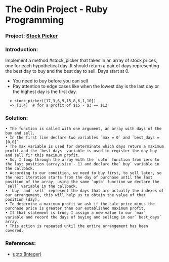 # **The Odin Project - Ruby Programming**

### **Project: [Stock Picker](stock_picker.rb)**

### **Introduction:**

Implement a method #stock_picker that takes in an array of stock prices, one for each hypothetical day. It should return a pair of days representing the best day to buy and the best day to sell. Days start at 0.
- You need to buy before you can sell
- Pay attention to edge cases like when the lowest day is the last day or the highest day is the first day.

```irb
  > stock_picker([17,3,6,9,15,8,6,1,10])
  => [1,4]  # for a profit of $15 - $3 == $12
```

### **Solution:**

    • The function is called with one argument, an array with days of the buy and sell.
    • In the first line declare two variables `max = 0` and `best_days = [0,0]`.
    • The max variable is used for determinate which days return a maximum profit and the `best_days` variable is used to register the day buy and sell fir this maximum profit.
    • So, I loop through the array with the `upto` function from zero to the last position (array.size - 1) and declare the` buy` variable in the callback.
    • According to our condition, we need to buy first, to sell later, so the next iteration starts from the day of purchase until the last position of the array, using the same `upto` function we declare the `sell` variable in the callback.
    • `buy` and` sell` represent the days that are actually the indexes of our arrangement, this will help us to obtain the value of that position (day).
    • To determine a maximum profit we ask if the sale price minus the purchase price is greater than our established maximum profit.
    • If that statement is true, I assign a new value to our `max` variable and record the days of buying and selling in our` best_days` array.
    • This action is repeated until the entire arrangement has been covered.


### **References:**

* [upto (Integer)](https://ruby-doc.org/core-2.5.0/Integer.html#method-i-upto)